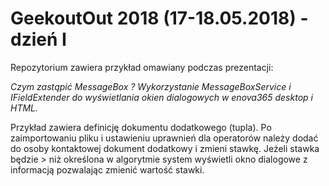 ﻿# GeekoutOut 2018 (17-18.05.2018) - dzień I

Repozytorium zawiera przykład omawiany podczas prezentacji:

*_Czym zastąpić MessageBox ? Wykorzystanie MessageBoxService i IFieldExtender do wyświetlania okien dialogowych w enova365 desktop i HTML._*

Przykład zawiera definicję dokumentu dodatkowego (tupla). Po zaimportowaniu pliku i ustawieniu uprawnień dla operatorów należy dodać do osoby kontaktowej dokument dodatkowy i zmieni stawkę. Jeżeli stawka będzie > niż określona w algorytmie system wyświetli okno dialogowe z informacją pozwalając zmienić wartość stawki.
